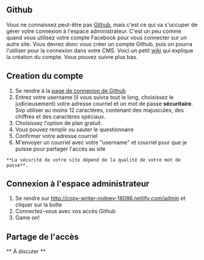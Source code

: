 ## Github

Vous ne connaissez peut-être pas [Github](https://github.com), mais c'est ce qui va s'occuper de gérer votre connexion à l'espace administrateur. C'est un peu comme quand vous utilisez votre compte Facebook pour vous connecter sur un autre site. Vous devrez donc vous créer un compte Github, puis on pourra l'utiliser pour la connexion dans votre CMS. Voici un petit [wiki](http://www.wikihow.com/Create-an-Account-on-GitHub) qui explique la création du compte. Vous pouvez suivre plus bas.

## Creation du compte

1. Se rendre à la [page de connexion de Github](https://github.com/join)
2. Entrez votre username (il vous suivra tout le long, choisissez le judicieusement) votre adresse courriel et un mot de passe **sécuritaire**. Svp utiliser au moins 12 caractères, contenant des majuscules, des chiffres et des caractères spéciaux.
3. Choisissez l'option de plan gratuit.
4. Vous pouvez remplir ou sauter le questionnaire
5. Confirmer votre adresse courriel
6. M'envoyer un courriel avec votre "username" et courriel pour que je puisse pour partager l'accès au site

```hint|warning
**La sécurité de votre site dépend de la qualité de votre mot de passe**.
```

## Connexion à l'espace administrateur

1. Se rendre sur http://copy-writer-rodney-18086.netlify.com/admin et cliquer sur la boîte
2. Connectez-vous avec vos accès Github
3. Game on!

## Partage de l'accès

** À discuter **
